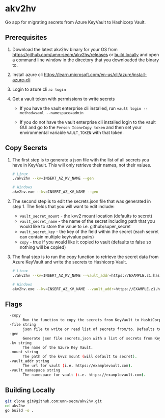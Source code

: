# akv2hv
Go app for migrating secrets from Azure KeyVault to Hashicorp Vault.

## Prerequisites

1. Download the latest akv2hv binary for your OS from https://github.com/umn-secm/akv2hv/releases or [build locally](./README.md#building-locally) and open a command line window in the directory that you downloaded the binary to.

2. Install azure cli <https://learn.microsoft.com/en-us/cli/azure/install-azure-cli>

3. Login to azure cli `az login`

4. Get a vault token with permissions to write secrets

    - If you have the vault enterprise cli installed, run `vault login --method=saml --namespace=admin`

    - If you do not have the vault enterprise cli installed login to the vault GUI and go to the `Person Icon>Copy token` and then set your environmental variable `VAULT_TOKEN` with that token.

## Copy Secrets

1. The first step is to generate a json file with the list of all secrets you have in KeyVault. This will only retrieve their names, not their values.

    ```bash
    # Linux
    ./akv2hv --kv=INSERT_AZ_KV_NAME --gen

    # Windows
    akv2hv.exe --kv=INSERT_AZ_KV_NAME --gen
    ```

2. The second step is to edit the secrets.json file that was generated in step 1. The fields that you will want to edit include:

    - `vault_secret_mount`      - the kvv2 mount location (defaults to secret)
    - `vault_secret_name` 	  - the name of the secret including path that you would like to store the value to i.e. github/super_secret
    - `vault_secret_key`      - the key of the field within the secret (each secret can contain multiple key/value pairs)
    - `copy`                  - true if you would like it copied to vault (defaults to false so nothing will be copied)

3. The final step is to run the copy function to retrieve the secret data from Azure KeyVault and write the secrets to Hashicorp Vault.

    ```bash
    # Linux
    ./akv2hv --kv=INSERT_AZ_KV_NAME --vault_addr=https://EXAMPLE.z1.hashicorp.cloud:8200/ --vault_namespace=admin/namespace --copy

    # Windows
    akv2hv.exe --kv=INSERT_AZ_KV_NAME --vault_addr=https://EXAMPLE.z1.hashicorp.cloud:8200/ --vault_namespace=admin/namespace --copy
    ```

## Flags

``` bash
  -copy
        Run the function to copy the secrets from KeyVault to HashiCorp Vault based on the secrets.json locations.
  -file string
        json file to write or read list of secrets from/to. Defaults to secrets.json in the current directory
  -gen
        Generate json file secrets.json with a list of secrets from KeyVault as keys.
  -kv string
        The name of the Azure Key Vault.
  -mount string
        The path of the kvv2 mount (will default to secret).
  -vault_addr string
        The url for vault (i.e. https://examplevault.com).
  -vault_namespace string
        The namespace for vault (i.e. https://examplevault.com).
```


## Building Locally

```bash
git clone git@github.com:umn-secm/akv2hv.git
cd akv2hv
go build -o .
```
